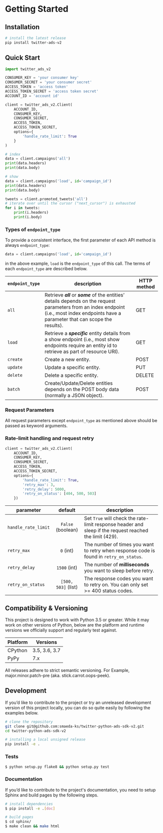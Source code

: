 # Getting Started

## Installation

```sh
# install the latest release
pip install twitter-ads-v2
```

## Quick Start

```py
import twitter_ads_v2

CONSUMER_KEY = 'your consumer key'
CONSUMER_SECRET = 'your consumer secret'
ACCESS_TOKEN = 'access token'
ACCESS_TOKEN_SECRET = 'access token secret'
ACCOUNT_ID = 'account id'

client = twitter_ads_v2.Client(
    ACCOUNT_ID,
    CONSUMER_KEY,
    CONSUMER_SECRET,
    ACCESS_TOKEN,
    ACCESS_TOKEN_SECRET,
    options={
        'handle_rate_limit': True
    }
)

# index
data = client.campaigns('all')
print(data.headers)
print(data.body)

# show
data = client.campaigns('load', id='campaign_id')
print(data.headers)
print(data.body)

tweets = client.promoted_tweets('all')
# iterate over until the cursor ("next_cursor") is exhausted
for i in tweets:
    print(i.headers)
    print(i.body)
```

### Types of `endpoint_type`

To provide a consistent interface, the first parameter of each API method is always `endpoint_type`:

```py
data = client.campaigns('load', id='campaign_id')
```

in the above example, `load` is the `endpoint_type` of this call. The terms of each `endpoint_type` are described below.

|`endpoint_type`|description|HTTP method|
|---|---|---|
| `all` | Retrieve _**all**_ or _**some**_ of the entities’ details depends on the request parameters from an index endpoint (i.e., most index endpoints have a parameter that can scope the results). | GET |
| `load` | Retrieve a _**specific**_ entity details from a show endpoint (i.e., most show endpoints require an entity id to retrieve as part of resource URI). | GET |
| `create` | Create a new entity. | POST |
| `update` | Update a specific entity. | PUT |
| `delete` | Delete a specific entity. | DELETE |
| `batch` | Create/Update/Delete entities depends on the POST body data (normally a JSON object). | POST |

### Request Parameters

All request parameters except `endpoint_type` as mentioned above should be passed as keyword arguments.

### Rate-limit handling and request retry

```py
client = twitter_ads_v2.Client(
    ACCOUNT_ID,
    CONSUMER_KEY,
    CONSUMER_SECRET,
    ACCESS_TOKEN,
    ACCESS_TOKEN_SECRET,
    options={
        'handle_rate_limit': True,
        'retry_max': 3,
        'retry_delay': 5000,
        'retry_on_status': [404, 500, 503]
    })
```

|parameter|default|description|
|---|:---:|---|
|`handle_rate_limit`|`False` (boolean)|Set `True` will check the rate-limit response header and sleep if the request reached the limit (429).|
|`retry_max`|`0` (int)|The number of times you want to retry when response code is found in `retry_on_status`.|
|`retry_delay`|`1500` (int)|The number of **milliseconds** you want to sleep before retry.|
|`retry_on_status`|`[500, 503]` (list)|The response codes you want to retry on. You can only set >= 400 status codes.|

## Compatibility & Versioning

This project is designed to work with Python 3.5 or greater. While it may work on other versions of Python, below are the platform and runtime versions we officially support and regularly test against.

| Platform | Versions |
| -- | -- |
| CPython | 3.5, 3.6, 3.7 |
| PyPy | 7.x |

All releases adhere to strict semantic versioning. For Example, major.minor.patch-pre (aka. stick.carrot.oops-peek).

## Development

If you’d like to contribute to the project or try an unreleased development version of this project locally, you can do so quite easily by following the examples below.

```sh
# clone the repository
git clone git@github.com:smaeda-ks/twitter-python-ads-sdk-v2.git
cd twitter-python-ads-sdk-v2

# installing a local unsigned release
pip install -e .
```

### Tests

```sh
$ python setup.py flake8 && python setup.py test
```

### Documentation

If you’d like to contribute to the project's documentation, you need to setup Sphinx and build pages by the following steps.

```sh
# install dependencies
$ pip install -e .[doc]

# build pages
$ cd sphinx/
$ make clean && make html
```
